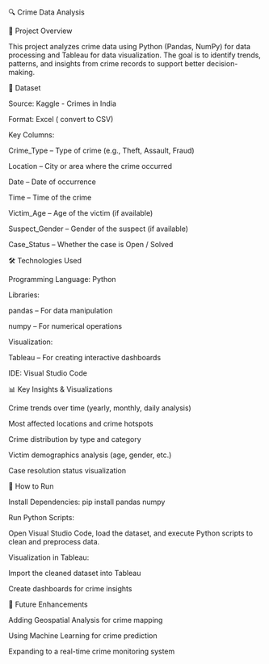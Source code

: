  🔍 Crime Data Analysis
 
📌 Project Overview

This project analyzes crime data using Python (Pandas, NumPy) for data processing and Tableau for data visualization. The goal is to identify trends, patterns, and insights from crime records to support better decision-making.

📂 Dataset

Source:  Kaggle - Crimes in India

Format: Excel ( convert to CSV)

Key Columns:

Crime_Type – Type of crime (e.g., Theft, Assault, Fraud)

Location – City or area where the crime occurred

Date – Date of occurrence

Time – Time of the crime

Victim_Age – Age of the victim (if available)

Suspect_Gender – Gender of the suspect (if available)

Case_Status – Whether the case is Open / Solved

🛠️ Technologies Used

Programming Language: Python

Libraries:

pandas – For data manipulation

numpy – For numerical operations

Visualization:

Tableau – For creating interactive dashboards

IDE: Visual Studio Code

📊 Key Insights & Visualizations

Crime trends over time (yearly, monthly, daily analysis)

Most affected locations and crime hotspots

Crime distribution by type and category

Victim demographics analysis (age, gender, etc.)

Case resolution status visualization

🚀 How to Run

Install Dependencies: pip install pandas numpy

Run Python Scripts:

Open Visual Studio Code, load the dataset, and execute Python scripts to clean and preprocess data.

Visualization in Tableau:

Import the cleaned dataset into Tableau

Create dashboards for crime insights

📌 Future Enhancements

Adding Geospatial Analysis for crime mapping

Using Machine Learning for crime prediction

Expanding to a real-time crime monitoring system
